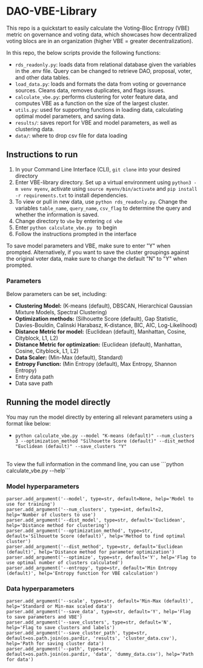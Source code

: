 # DAO-VBE-Library
This repo is a quickstart to easily calculate the Voting-Bloc Entropy (VBE) metric on governance and voting data, which showcases how decentralized voting blocs are in an organization (higher VBE = greater decentralization).

In this repo, the below scripts provide the following functions:
- ```rds_readonly.py```: loads data from relational database given the variables in the .env file. Query can be changed to retrieve DAO, proposal, voter, and other data tables.
- ```load_data.py```: loads and formats the data from voting or governance sources. Cleans data, removes duplicates, and flags issues.
- ```calculate_vbe.py```: performs clustering for voter feature data, and computes VBE as a function on the size of the largest cluster.
- ```utils.py```: used for supporting functions in loading data, calculating optimal model parameters, and saving data.
- ```results/```: saves report for VBE and model parameters, as well as clustering data.
- ```data/```: where to drop csv file for data loading

## Instructions to run

1. In your Command Line Interface (CLI), ```git clone``` into your desired directory
2. Enter VBE-library directory. Set up a virtual environment using ```python3 -m venv myenv```, activate using ```source myenv/bin/activate``` and ```pip install -r requirements.txt``` to install dependencies. 
3. To view or pull in new data, use ```python rds_readonly.py```. Change the variables ```table_name```, ```query_name```, ```csv_flag``` to determine the query and whether the information is saved.
4. Change directory to ```vbe``` by entering ```cd vbe```
5. Enter ```python calculate_vbe.py ``` to begin
6. Follow the instructions prompted in the interface

To save model parameters and VBE, make sure to enter "Y" when prompted. Alternatively, if you want to save the cluster groupings against the original voter data, make sure to change the default "N" to "Y" when prompted.

### Parameters
Below parameters can be set, including:

- **Clustering Model:** (K-means (default), DBSCAN, Hierarchical Gaussian Mixture Models, Spectral Clustering)
- **Optimization methods:** (Silhouette Score (default), Gap Statistic, Davies-Bouldin, Calinski Harabasz, K-distance, BIC, AIC, Log-Likelihood)
- **Distance Metric for model:** (Euclidean (default), Manhattan, Cosine, Cityblock, L1, L2)
- **Distance Metric for optimization:** (Euclidean (default), Manhattan, Cosine, Cityblock, L1, L2)
- **Data Scaler:** (Min-Max (default), Standard)
- **Entropy Function:** (Min Entropy (default), Max Entropy, Shannon Entropy)
- Entry data path
- Data save path

## Running the model directly
You may run the model directly by entering all relevant parameters using a format like below:
- ```python calculate_vbe.py --model "K-means (default)" --num_clusters 3 --optimization_method "Silhouette Score (default)" --dist_method "Euclidean (default)" --save_clusters "Y" ```
<br />
To view the full information in the command line, you can use ```python calculate_vbe.py --help```

### Model hyperparameters

    parser.add_argument('--model', type=str, default=None, help='Model to use for training')
    parser.add_argument('--num_clusters', type=int, default=2, help='Number of clusters to use')
    parser.add_argument('--dist_model', type=str, default='Euclidean', help='Distance method for clustering')
    parser.add_argument('--optimization_method', type=str, default='Silhouette Score (default)', help='Method to find optimal cluster')
    parser.add_argument('--dist_method', type=str, default='Euclidean (default)', help='Distance method for parameter optimization')
    parser.add_argument('--optimize', type=str, default='Y', help='Flag to use optimal number of clusters calculated')
    parser.add_argument('--entropy', type=str, default='Min Entropy (default)', help='Entropy function for VBE calculation')

### Data hyperparameters
    parser.add_argument('--scale', type=str, default='Min-Max (default)', help='Standard or Min-max scaled data')
    parser.add_argument('--save_data', type=str, default='Y', help='Flag to save parameters and VBE')
    parser.add_argument('--save_clusters', type=str, default='N', help='Flag to save clusters and labels')
    parser.add_argument('--save_cluster_path', type=str, default=os.path.join(os.pardir, 'results', 'cluster_data.csv'), help='Path for saving cluster data')
    parser.add_argument('--path', type=str, default=os.path.join(os.pardir, 'data', 'dummy_data.csv'), help='Path for data')

